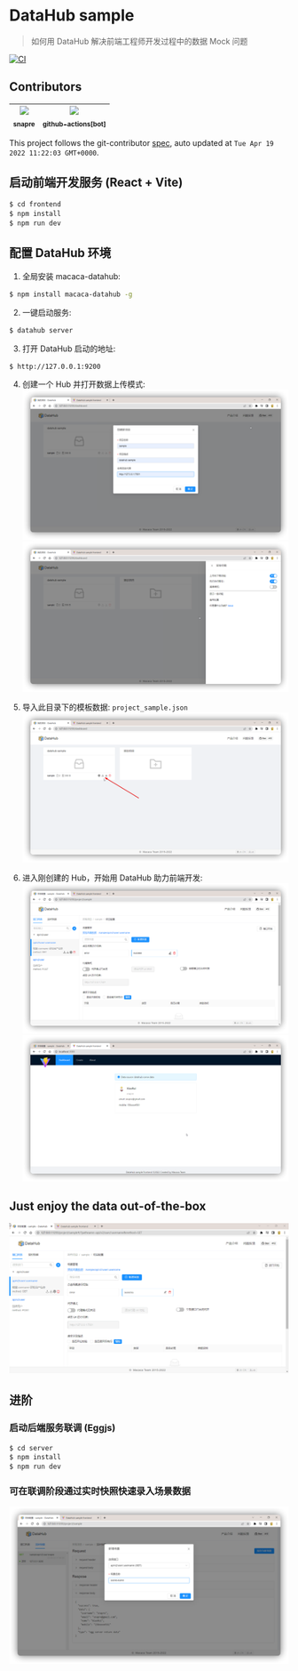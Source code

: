 # DataHub sample
> 如何用 DataHub 解决前端工程师开发过程中的数据 Mock 问题

[![CI][CI-image]][CI-url]

[CI-image]: https://github.com/snapre/datahub-sample/actions/workflows/contributors.yml/badge.svg
[CI-url]: https://github.com/snapre/datahub-sample/actions/workflows/contributors.yml

<!-- GITCONTRIBUTOR_START -->

## Contributors

|[<img src="https://avatars.githubusercontent.com/u/52845048?v=4" width="100px;"/><br/><sub><b>snapre</b></sub>](https://github.com/snapre)<br/>|[<img src="https://avatars.githubusercontent.com/in/15368?v=4" width="100px;"/><br/><sub><b>github-actions[bot]</b></sub>](https://github.com/apps/github-actions)<br/>|
| :---: | :---: |


This project follows the git-contributor [spec](https://github.com/xudafeng/git-contributor), auto updated at `Tue Apr 19 2022 11:22:03 GMT+0000`.

<!-- GITCONTRIBUTOR_END -->

## 启动前端开发服务 (React + Vite)
```bash
$ cd frontend
$ npm install
$ npm run dev
```

## 配置 DataHub 环境

1. 全局安装 macaca-datahub:
```bash
$ npm install macaca-datahub -g
```

2. 一键启动服务:
```bash
$ datahub server
```

3. 打开 DataHub 启动的地址:
```bash
$ http://127.0.0.1:9200
```

4. 创建一个 Hub 并打开数据上传模式:
![创建 Hub](./docs/public/datahub-create-hub.png)
![打开数据上传模式](./docs/public/open-upload-button.png)

5. 导入此目录下的模板数据: `project_sample.json`
![导入模板数据](./docs/public/upload-data.png)

6. 进入刚创建的 Hub，开始用 DataHub 助力前端开发:
![Dashboard](./docs/public/main.png)
![Frontend Dev](./docs/public/frontend-dev.png)

## Just enjoy the data out-of-the-box

![Demo](./docs/public/demo.gif)

## 进阶

### 启动后端服务联调 (Eggjs)
```bash
$ cd server
$ npm install
$ npm run dev
```

### 可在联调阶段通过实时快照快速录入场景数据
![Snapshot Import](./docs/public/snapshot-import.png)